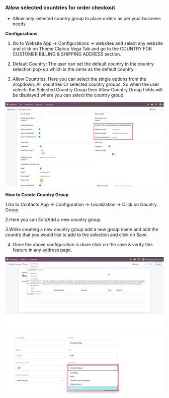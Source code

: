 
### Allow selected countries for order checkout


* Allow only selected country group to place orders as per your business needs

**Configurations**

1. Go to Website App -> Configurations -> websites and select any website and click on Theme Clarico Vega Tab and go to the COUNTRY FOR CUSTOMER BILLING & SHIPPING ADDRESS section.

2. Default Country: The user can set the default country in the country selection pop-up which is the same as the default country.

3. Allow Countries: Here you can select the single options from the dropdown. All countries Or selected country groups. So when the user selects the Selected Country Group then Allow Country Group fields will be displayed where you can select the country group.


![](./images/Country-group.png)

**How to Create Country Group**

1.Go to Contacts App -> Configuration -> Localization -> Click on Country Group

2.Here you can Edit/Add a new country group.

3.While creating a new country group add a new group name and add the country that you would like to add to the selection and click on Save.

4. Once the above configuration is done click on the save & verify this feature in any address page.


![](./images/country_group_seeting_backend.png)


![](./images/Country-group_1.png)

